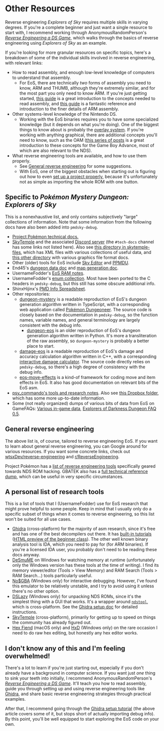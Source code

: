 # Other Resources
Reverse engineering _Explorers of Sky_ requires multiple skills in varying degrees. If you're a complete beginner and just want a single resource to start with, I recommend working through AnonymousRandomPerson's [_Reverse Engineering a DS Game_](https://www.starcubelabs.com/reverse-engineering-ds/), which walks through the basics of reverse engineering using _Explorers of Sky_ as an example.

If you're looking for more granular resources on specific topics, here's a breakdown of some of the individual skills involved in reverse engineering, with relevant links:
- How to read assembly, and enough low-level knowledge of computers to understand that assembly.
    - For EoS, there are technically _two_ forms of assembly you need to know, ARM and THUMB, although they're extremely similar, and for the most part you only need to know ARM. If you're just getting started, [this guide](https://forums.therockmanexezone.com/intro-to-asm-modding-hooking-t5374.html) is a great introduction to the concepts needed to read assembly, and [this guide](https://www.coranac.com/tonc/text/asm.htm) is a fantastic reference and introduction to the finer details of ARM assembly.
- Other systems-level knowledge of the Nintendo DS.
    - Working with the EoS binaries requires you to have some specialized knowledge (but it depends on what you're doing). One of the biggest things to know about is probably the [overlay system](overlays.md). If you're working with anything graphical, there are additional concepts you'll need to know, such as the OAM ([this series of posts](https://macabeus.medium.com/reverse-engineering-a-gameboy-advance-game-introduction-ec185bd8e02) is a great introduction to these concepts for the Game Boy Advance, most of which are also relevant to the NDS).
- What reverse engineering tools are available, and how to use them properly.
    - See [General reverse engineering](#general-reverse-engineering) for some suggestions.
    - With EoS, one of the biggest obstacles when starting out is figuring out how to even [set up a project properly](ghidra-setup.md), because it's unfortunately not as simple as importing the whole ROM with one button.

## Specific to _Pokémon Mystery Dungeon: Explorers of Sky_
This is a nonexhaustive list, and only contains subjectively "large" collections of information. Note that some information from the following docs have also been added into `pmdsky-debug`.

- [Project Pokémon technical docs.](https://projectpokemon.org/docs/mystery-dungeon-nds/)
- [SkyTemple](https://skytemple.org/) and the associated [Discord server](https://discord.gg/skytemple) (the `#tech-docs` channel has some links not listed here). Also see [this directory in skytemple-files](https://github.com/SkyTemple/skytemple-files/tree/master/skytemple_files/_resources/ppmdu_config), which has XML files with various collections of useful data, and [this other directory](https://github.com/SkyTemple/skytemple-files/tree/master/skytemple_files/graphics) with various graphics file format docs.
- Other (older) tools for EoS include [Sky Editor](https://projectpokemon.org/home/files/file/4003-sky-editor-rom-editor/) and [PPMDU](https://github.com/PsyCommando/ppmdu).
- End45's [dungeon data doc](https://docs.google.com/document/d/1UfiFz4xAPtGd-1X2JNE0Jy2z-BLkze1PE4Fo9u-QeYo) and [map generation doc](https://docs.google.com/document/d/1HuJIEOtTYCtSHK6R-sp4LC2gk1RDL_mfoFL6Qn_wdkE).
- UsernameFodder's [EoS RAM notes](https://docs.google.com/document/d/1_Q_7BGmNx5wJtJ9iJEwlK1WITjiCcEQxE9C82RECJbg).
- UsernameFodder's [enum collection](https://drive.google.com/drive/folders/1-jQNhtZ-Ao-QrwoaG5LY1iVh5gUoMxlH). Most have been ported to the C headers in `pmdsky-debug`, but this still has some obscure additional info.
- ShinxHijinx's [PMD Info Spreadsheet](https://docs.google.com/spreadsheets/d/18utO_lCpWQ7iXY9wpbtxXpgmzebEI2IRjADp6IrUKZ0/edit).
- Other repositories:
  - [dungeon-mystery](https://github.com/epicyoshimaster/dungeon-mystery) is a readable reproduction of EoS's dungeon generation algorithm written in TypeScript, with a corresponding web application called [Pokémon Dungeoneer](https://pokemon-dungeoneer.vercel.app/). The source code is closely based on the documentation in `pmdsky-debug`, so the function names, variable names, and general terminology are largely consistent with the debug info.
    - [dungeon-eos](https://github.com/SkyTemple/dungeon-eos) is an older reproduction of EoS's dungeon generation algorithm written in Python. It's more a transliteration of the raw assembly, so `dungeon-mystery` is probably a better place to start.
  - [damage-eos](https://github.com/UsernameFodder/damage-eos) is a readable reproduction of EoS's damage and accuracy calculation algorithm written in C++, with a corresponding [interactive damage calculator](https://usernamefodder.github.io/damage-eos/). The source code directly relies on `pmdsky-debug`, so there's a high degree of consistency with the debug info.
  - [eos-move-effects](https://github.com/SkyTemple/eos-move-effects) is a kind-of framework for coding move and item effects in EoS. It also has good documentation on relevant bits of the EoS asm.
- [psy_commando's tools and research notes](https://projectpokemon.org/home/forums/topic/31407-pokemon-mystery-dungeon-2-psy_commandos-tools-and-research-notes/). Also see [this Dropbox folder](https://www.dropbox.com/sh/8on92uax2mf79gv/AADCmlKOD9oC_NhHnRXVdmMSa), which has some more up-to-date information.
- Some (not really organized) dumps of various bits of data from EoS on GameFAQs: [Various in-game data](https://gamefaqs.gamespot.com/boards/955859-pokemon-mystery-dungeon-explorers-of-sky/51698562), [Explorers of Darkness Dungeon FAQ 0.5](https://gamefaqs.gamespot.com/boards/938930-pokemon-mystery-dungeon-explorers-of-darkness/50597686).

## General reverse engineering
The above list is, of course, tailored to reverse engineering EoS. If you want to learn about general reverse engineering, you can Google around for various resources. If you want some concrete links, check out [wtsxDev/reverse-engineering](https://github.com/wtsxDev/reverse-engineering) and [r/ReverseEngineering](https://www.reddit.com/r/ReverseEngineering/).

Project Pokémon has a [list of reverse engineering tools](https://projectpokemon.org/home/forums/topic/39011-rom-hacking-tool-and-resource-collection/?tab=comments#comment-204182) specifically geared towards NDS ROM hacking. GBATEK also has a [full technical reference dump](https://problemkaputt.de/gbatek.htm#ndsreference), which can be useful in very specific circumstances.

## A personal list of research tools
This is a list of tools that I (UsernameFodder) use for EoS research that might prove helpful to some people. Keep in mind that I usually only do a specific subset of things when it comes to reverse engineering, so this list won't be suited for all use cases.

- [Ghidra](https://ghidra-sre.org/) (cross-platform) for the majority of asm research, since it's free and has one of the best decompilers out there. It has [built-in tutorials](https://github.com/NationalSecurityAgency/ghidra/tree/master/GhidraDocs/GhidraClass) ([HTML preview of the beginner class](https://htmlpreview.github.io/?https://github.com/NationalSecurityAgency/ghidra/blob/stable/GhidraDocs/GhidraClass/Beginner/Introduction_to_Ghidra_Student_Guide.html)). The other well known binary analysis tool is IDA, which you need to pay for (for ARM binaries). If you're a licensed IDA user, you probably don't need to be reading these docs anyway.
- [DeSmuME](https://desmume.org/) on Windows for watching memory at runtime (unfortunately only the Windows version has these tools at the time of writing). I find its memory viewer/editor (Tools > View Memory) and RAM Search (Tools > RAM Search...) tools particularly useful.
- [No$GBA](https://www.nogba.com/) (Windows only) for interactive debugging. However, I've found this emulator to be relatively unstable, and I try to avoid using it unless there's no other option.
- [DSLazy](https://projectpokemon.org/home/files/file/2118-dslazy/) (Windows only) for unpacking NDS ROMs, since it's the simplest thing with a GUI that works. It's a wrapper around [`ndstool`](https://github.com/devkitPro/ndstool), which is cross-platform. See the [Ghidra setup doc](ghidra-setup.md#unpack-the-rom) for detailed instructions.
- [SkyTemple](https://skytemple.org/) (cross-platform), primarily for getting up to speed on things the community has already figured out.
- [Hex Fiend](https://hexfiend.com/) (macOS only) and [HxD](https://mh-nexus.de/en/hxd/) (Windows only) on the rare occasion I need to do raw hex editing, but honestly any hex editor works.

## I don't know any of this and I'm feeling overwhelmed!
There's a lot to learn if you're just starting out, especially if you don't already have a background in computer science. If you want just _one_ thing to sink your teeth into initially, I recommend AnonymousRandomPerson's [_Reverse Engineering a DS Game_](https://www.starcubelabs.com/reverse-engineering-ds/). It'll teach you how to read assembly, guide you through setting up and using reverse engineering tools like [Ghidra](https://ghidra-sre.org/), and share basic reverse engineering strategies through practical examples.

After that, I recommend going through the [Ghidra setup tutorial](ghidra-setup.md) (the above article covers some of it, but stops short of actually importing debug info). By this point, you'll be well equipped to start exploring the EoS code on your own.
